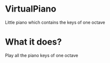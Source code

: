 # VirtualPiano
Little piano which contains the keys of one octave

# What it does?
Play all the piano keys of one octave


